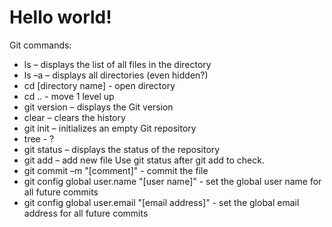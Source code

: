 # Hello world!
Git commands:
* ls – displays the list of all files in the directory 
* ls –a – displays all directories (even hidden?) 
* cd [directory name] - open directory 
* cd .. - move 1 level up 
* git version – displays the Git version 
* clear – clears the history 
* git init – initializes an empty Git repository 
* tree - ? 
* git status – displays the status of the repository 
* git add – add new file 
Use git status after git add to check. 
* git commit –m "[comment]" - commit the file 
* git config global user.name "[user name]" - set the global user name for all future commits 
* git config global user.email "[email address]" - set the global email address for all future commits 
